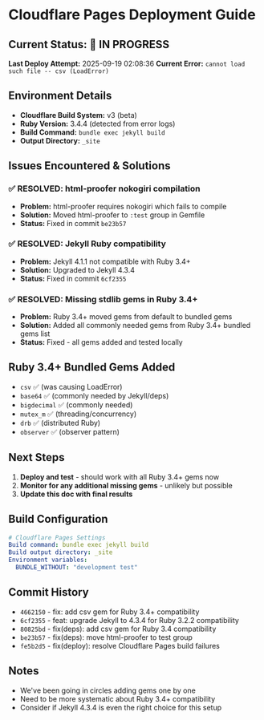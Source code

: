 # Cloudflare Pages Deployment Guide

## Current Status: 🔄 IN PROGRESS

**Last Deploy Attempt:** 2025-09-19 02:08:36
**Current Error:** `cannot load such file -- csv (LoadError)`

## Environment Details
- **Cloudflare Build System:** v3 (beta)
- **Ruby Version:** 3.4.4 (detected from error logs)
- **Build Command:** `bundle exec jekyll build`
- **Output Directory:** `_site`

## Issues Encountered & Solutions

### ✅ RESOLVED: html-proofer nokogiri compilation
- **Problem:** html-proofer requires nokogiri which fails to compile
- **Solution:** Moved html-proofer to `:test` group in Gemfile
- **Status:** Fixed in commit `be23b57`

### ✅ RESOLVED: Jekyll Ruby compatibility
- **Problem:** Jekyll 4.1.1 not compatible with Ruby 3.4+
- **Solution:** Upgraded to Jekyll 4.3.4
- **Status:** Fixed in commit `6cf2355`

### ✅ RESOLVED: Missing stdlib gems in Ruby 3.4+
- **Problem:** Ruby 3.4+ moved gems from default to bundled gems
- **Solution:** Added all commonly needed gems from Ruby 3.4+ bundled gems list
- **Status:** Fixed - all gems added and tested locally

## Ruby 3.4+ Bundled Gems Added
- `csv` ✅ (was causing LoadError)
- `base64` ✅ (commonly needed by Jekyll/deps)
- `bigdecimal` ✅ (commonly needed)
- `mutex_m` ✅ (threading/concurrency)
- `drb` ✅ (distributed Ruby)
- `observer` ✅ (observer pattern)

## Next Steps
1. **Deploy and test** - should work with all Ruby 3.4+ gems now
2. **Monitor for any additional missing gems** - unlikely but possible
3. **Update this doc with final results**

## Build Configuration
```yaml
# Cloudflare Pages Settings
Build command: bundle exec jekyll build
Build output directory: _site
Environment variables:
  BUNDLE_WITHOUT: "development test"
```

## Commit History
- `4662150` - fix: add csv gem for Ruby 3.4+ compatibility
- `6cf2355` - feat: upgrade Jekyll to 4.3.4 for Ruby 3.2.2 compatibility
- `80825bd` - fix(deps): add csv gem for Ruby 3.4 compatibility
- `be23b57` - fix(deps): move html-proofer to test group
- `fe5b2d5` - fix(deploy): resolve Cloudflare Pages build failures

## Notes
- We've been going in circles adding gems one by one
- Need to be more systematic about Ruby 3.4+ compatibility
- Consider if Jekyll 4.3.4 is even the right choice for this setup